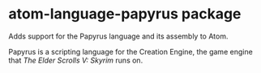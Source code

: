 # atom-language-papyrus package

Adds support for the Papyrus language and its assembly to Atom.

Papyrus is a scripting language for the Creation Engine, the game engine that *The Elder Scrolls V: Skyrim* runs on.
